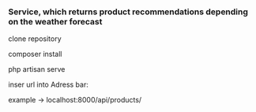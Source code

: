 ### Service, which returns product recommendations depending on the weather forecast

clone repository

composer install

php artisan serve

inser url into Adress bar: 

example -> localhost:8000/api/products/<selected place name>